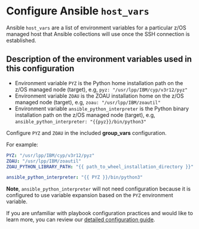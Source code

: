 # Configure Ansible `host_vars`

Ansible `host_vars` are a list of environment variables for a particular z/OS
managed host that Ansible collections will use once the SSH connection is
established.

## Description of the environment variables used in this configuration
* Environment variable `PYZ` is the Python home installation path on the
  z/OS managed node (target), e.g, `pyz: "/usr/lpp/IBM/cyp/v3r12/pyz"`
* Environment variable `ZOAU` is the ZOAU installation home on the z/OS managed
  node (target), e.g, `zoau: "/usr/lpp/IBM/zoautil"`
* Environment variable `ansible_python_interpreter` is the Python binary
  installation path on the z/OS managed node (target),
  e.g, `ansible_python_interpreter: "{{pyz}}/bin/python3"`

Configure `PYZ` and `ZOAU` in the included **group_vars** configuration.

For example:

```yaml
PYZ: "/usr/lpp/IBM/cyp/v3r12/pyz"
ZOAU: "/usr/lpp/IBM/zoautil"
ZOAU_PYTHON_LIBRARY_PATH: "{{ path_to_wheel_installation_directory }}"

ansible_python_interpreter: "{{ PYZ }}/bin/python3"
```

**Note**, `ansible_python_interpreter` will not need configuration because it is
configured to use variable expansion based on the `PYZ` environment variable.

If you are unfamiliar with playbook configuration practices and would like to
learn more, you can review our [detailed configuration guide](configuration_guide.md).
